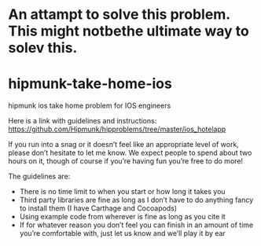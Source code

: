 # An attampt to solve this problem. This might notbethe ultimate way to solev this.  


# hipmunk-take-home-ios
hipmunk ios take home problem for IOS engineers


Here is a link with guidelines and instructions:
https://github.com/Hipmunk/hipproblems/tree/master/ios_hotelapp

If you run into a snag or it doesn’t feel like an appropriate level of work, please don’t hesitate to let me know. We expect people to spend about two hours on it, though of course if you’re having fun you’re free to do more!

The guidelines are:

* There is no time limit to when you start or how long it takes you
* Third party libraries are fine as long as I don’t have to do anything fancy to install them (I have Carthage and Cocoapods)
* Using example code from wherever is fine as long as you cite it
* If for whatever reason you don’t feel you can finish in an amount of time you’re comfortable with, just let us know and we’ll play it by ear
